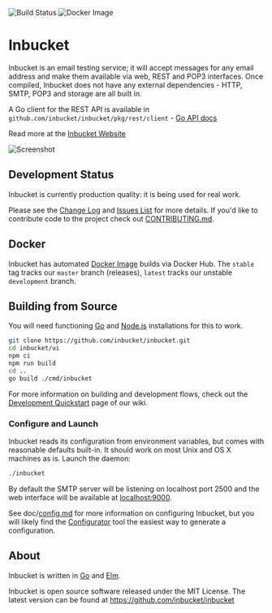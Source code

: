 ![Build Status](https://github.com/inbucket/inbucket/actions/workflows/build-and-test.yml/badge.svg)
![Docker Image](https://github.com/inbucket/inbucket/actions/workflows/docker-build.yml/badge.svg)

# Inbucket

Inbucket is an email testing service; it will accept messages for any email
address and make them available via web, REST and POP3 interfaces.  Once
compiled, Inbucket does not have any external dependencies - HTTP, SMTP, POP3
and storage are all built in.

A Go client for the REST API is available in
`github.com/inbucket/inbucket/pkg/rest/client` - [Go API docs]

Read more at the [Inbucket Website]

![Screenshot](http://www.inbucket.org/images/inbucket-ss1.png "Viewing a message")


## Development Status

Inbucket is currently production quality: it is being used for real work.

Please see the [Change Log] and [Issues List] for more details.  If you'd like
to contribute code to the project check out [CONTRIBUTING.md].


## Docker

Inbucket has automated [Docker Image] builds via Docker Hub.  The `stable` tag
tracks our `master` branch (releases), `latest` tracks our unstable
`development` branch.


## Building from Source

You will need functioning [Go] and [Node.js] installations for this to work.

```sh
git clone https://github.com/inbucket/inbucket.git
cd inbucket/ui
npm ci
npm run build
cd ..
go build ./cmd/inbucket
```

For more information on building and development flows, check out the
[Development Quickstart] page of our wiki.

### Configure and Launch

Inbucket reads its configuration from environment variables, but comes with
reasonable defaults built-in.  It should work on most Unix and OS X machines as
is.  Launch the daemon:

```sh
./inbucket
```

By default the SMTP server will be listening on localhost port 2500 and
the web interface will be available at [localhost:9000](http://localhost:9000/).

See doc/[config.md] for more information on configuring Inbucket, but you will
likely find the [Configurator] tool the easiest way to generate a configuration.


## About

Inbucket is written in [Go] and [Elm].

Inbucket is open source software released under the MIT License.  The latest
version can be found at https://github.com/inbucket/inbucket

[Build Status]:           https://travis-ci.org/inbucket/inbucket
[Change Log]:             https://github.com/inbucket/inbucket/blob/master/CHANGELOG.md
[config.md]:              https://github.com/inbucket/inbucket/blob/master/doc/config.md
[Configurator]:           https://www.inbucket.org/configurator/
[CONTRIBUTING.md]:        https://github.com/inbucket/inbucket/blob/develop/CONTRIBUTING.md
[Development Quickstart]: https://github.com/inbucket/inbucket/wiki/Development-Quickstart
[Docker Image]:           https://www.inbucket.org/binaries/docker.html
[Elm]:                    https://elm-lang.org/
[From Source]:            https://www.inbucket.org/installation/from-source.html
[Go]:                     https://golang.org/
[Go API docs]:            https://pkg.go.dev/github.com/inbucket/inbucket/pkg/rest/client
[Homebrew]:               http://brew.sh/
[Homebrew Tap]:           https://github.com/inbucket/homebrew-inbucket
[Inbucket Website]:       https://www.inbucket.org/
[Issues List]:            https://github.com/inbucket/inbucket/issues?state=open
[Node.js]:                https://nodejs.org/en/
